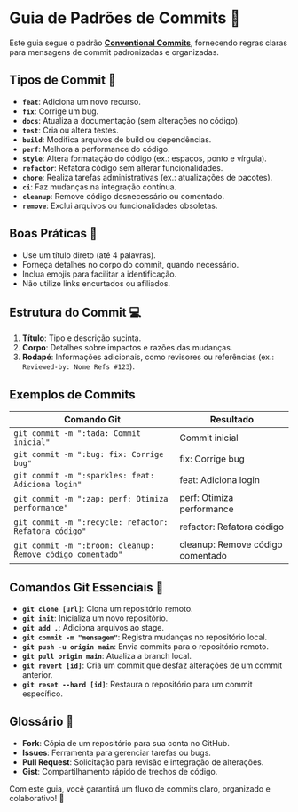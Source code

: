 # Guia de Padrões de Commits 📜

Este guia segue o padrão **[Conventional Commits](https://www.conventionalcommits.org/pt-br)**, fornecendo regras claras para mensagens de commit padronizadas e organizadas.

## Tipos de Commit 🦄

- **`feat`**: Adiciona um novo recurso.
- **`fix`**: Corrige um bug.
- **`docs`**: Atualiza a documentação (sem alterações no código).
- **`test`**: Cria ou altera testes.
- **`build`**: Modifica arquivos de build ou dependências.
- **`perf`**: Melhora a performance do código.
- **`style`**: Altera formatação do código (ex.: espaços, ponto e vírgula).
- **`refactor`**: Refatora código sem alterar funcionalidades.
- **`chore`**: Realiza tarefas administrativas (ex.: atualizações de pacotes).
- **`ci`**: Faz mudanças na integração contínua.
- **`cleanup`**: Remove código desnecessário ou comentado.
- **`remove`**: Exclui arquivos ou funcionalidades obsoletas.

## Boas Práticas 🎉

- Use um título direto (até 4 palavras).
- Forneça detalhes no corpo do commit, quando necessário.
- Inclua emojis para facilitar a identificação.
- Não utilize links encurtados ou afiliados.

## Estrutura do Commit 💻

1. **Título**: Tipo e descrição sucinta.
2. **Corpo**: Detalhes sobre impactos e razões das mudanças.
3. **Rodapé**: Informações adicionais, como revisores ou referências (ex.: `Reviewed-by: Nome Refs #123`).

## Exemplos de Commits

| Comando Git                                      | Resultado                                  |
|-------------------------------------------------|-------------------------------------------|
| `git commit -m ":tada: Commit inicial"`         | Commit inicial                            |
| `git commit -m ":bug: fix: Corrige bug"`        | fix: Corrige bug                          |
| `git commit -m ":sparkles: feat: Adiciona login"` | feat: Adiciona login                     |
| `git commit -m ":zap: perf: Otimiza performance"` | perf: Otimiza performance                |
| `git commit -m ":recycle: refactor: Refatora código"` | refactor: Refatora código              |
| `git commit -m ":broom: cleanup: Remove código comentado"` | cleanup: Remove código comentado      |

## Comandos Git Essenciais 📂

- **`git clone [url]`**: Clona um repositório remoto.
- **`git init`**: Inicializa um novo repositório.
- **`git add .`**: Adiciona arquivos ao stage.
- **`git commit -m "mensagem"`**: Registra mudanças no repositório local.
- **`git push -u origin main`**: Envia commits para o repositório remoto.
- **`git pull origin main`**: Atualiza a branch local.
- **`git revert [id]`**: Cria um commit que desfaz alterações de um commit anterior.
- **`git reset --hard [id]`**: Restaura o repositório para um commit específico.

## Glossário 📖

- **Fork**: Cópia de um repositório para sua conta no GitHub.
- **Issues**: Ferramenta para gerenciar tarefas ou bugs.
- **Pull Request**: Solicitação para revisão e integração de alterações.
- **Gist**: Compartilhamento rápido de trechos de código.

Com este guia, você garantirá um fluxo de commits claro, organizado e colaborativo! 🚀

